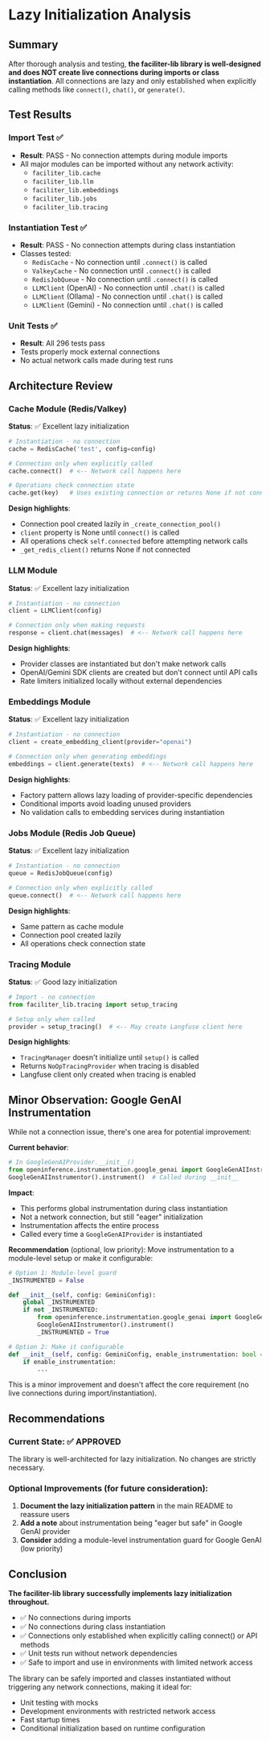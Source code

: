 # Lazy Initialization Analysis

## Summary

After thorough analysis and testing, **the faciliter-lib library is well-designed and does NOT create live connections during imports or class instantiation**. All connections are lazy and only established when explicitly calling methods like `connect()`, `chat()`, or `generate()`.

## Test Results

### Import Test ✅
- **Result**: PASS - No connection attempts during module imports
- All major modules can be imported without any network activity:
  - `faciliter_lib.cache`
  - `faciliter_lib.llm`
  - `faciliter_lib.embeddings`
  - `faciliter_lib.jobs`
  - `faciliter_lib.tracing`

### Instantiation Test ✅
- **Result**: PASS - No connection attempts during class instantiation
- Classes tested:
  - `RedisCache` - No connection until `.connect()` is called
  - `ValkeyCache` - No connection until `.connect()` is called
  - `RedisJobQueue` - No connection until `.connect()` is called
  - `LLMClient` (OpenAI) - No connection until `.chat()` is called
  - `LLMClient` (Ollama) - No connection until `.chat()` is called
  - `LLMClient` (Gemini) - No connection until `.chat()` is called

### Unit Tests ✅
- **Result**: All 296 tests pass
- Tests properly mock external connections
- No actual network calls made during test runs

## Architecture Review

### Cache Module (Redis/Valkey)
**Status**: ✅ Excellent lazy initialization

```python
# Instantiation - no connection
cache = RedisCache('test', config=config)

# Connection only when explicitly called
cache.connect()  # <-- Network call happens here

# Operations check connection state
cache.get(key)   # Uses existing connection or returns None if not connected
```

**Design highlights**:
- Connection pool created lazily in `_create_connection_pool()`
- `client` property is None until `connect()` is called
- All operations check `self.connected` before attempting network calls
- `_get_redis_client()` returns None if not connected

### LLM Module
**Status**: ✅ Excellent lazy initialization

```python
# Instantiation - no connection
client = LLMClient(config)

# Connection only when making requests
response = client.chat(messages)  # <-- Network call happens here
```

**Design highlights**:
- Provider classes are instantiated but don't make network calls
- OpenAI/Gemini SDK clients are created but don't connect until API calls
- Rate limiters initialized locally without external dependencies

### Embeddings Module
**Status**: ✅ Excellent lazy initialization

```python
# Instantiation - no connection
client = create_embedding_client(provider="openai")

# Connection only when generating embeddings
embeddings = client.generate(texts)  # <-- Network call happens here
```

**Design highlights**:
- Factory pattern allows lazy loading of provider-specific dependencies
- Conditional imports avoid loading unused providers
- No validation calls to embedding services during instantiation

### Jobs Module (Redis Job Queue)
**Status**: ✅ Excellent lazy initialization

```python
# Instantiation - no connection
queue = RedisJobQueue(config)

# Connection only when explicitly called
queue.connect()  # <-- Network call happens here
```

**Design highlights**:
- Same pattern as cache module
- Connection pool created lazily
- All operations check connection state

### Tracing Module
**Status**: ✅ Good lazy initialization

```python
# Import - no connection
from faciliter_lib.tracing import setup_tracing

# Setup only when called
provider = setup_tracing()  # <-- May create Langfuse client here
```

**Design highlights**:
- `TracingManager` doesn't initialize until `setup()` is called
- Returns `NoOpTracingProvider` when tracing is disabled
- Langfuse client only created when tracing is enabled

## Minor Observation: Google GenAI Instrumentation

While not a connection issue, there's one area for potential improvement:

**Current behavior**:
```python
# In GoogleGenAIProvider.__init__()
from openinference.instrumentation.google_genai import GoogleGenAIInstrumentor
GoogleGenAIInstrumentor().instrument()  # Called during __init__
```

**Impact**:
- This performs global instrumentation during class instantiation
- Not a network connection, but still "eager" initialization
- Instrumentation affects the entire process
- Called every time a `GoogleGenAIProvider` is instantiated

**Recommendation** (optional, low priority):
Move instrumentation to a module-level setup or make it configurable:

```python
# Option 1: Module-level guard
_INSTRUMENTED = False

def __init__(self, config: GeminiConfig):
    global _INSTRUMENTED
    if not _INSTRUMENTED:
        from openinference.instrumentation.google_genai import GoogleGenAIInstrumentor
        GoogleGenAIInstrumentor().instrument()
        _INSTRUMENTED = True

# Option 2: Make it configurable
def __init__(self, config: GeminiConfig, enable_instrumentation: bool = True):
    if enable_instrumentation:
        ...
```

This is a minor improvement and doesn't affect the core requirement (no live connections during import/instantiation).

## Recommendations

### Current State: ✅ APPROVED
The library is well-architected for lazy initialization. No changes are strictly necessary.

### Optional Improvements (for future consideration):

1. **Document the lazy initialization pattern** in the main README to reassure users
2. **Add a note** about instrumentation being "eager but safe" in Google GenAI provider
3. **Consider** adding a module-level instrumentation guard for Google GenAI (low priority)

## Conclusion

**The faciliter-lib library successfully implements lazy initialization throughout.**

- ✅ No connections during imports
- ✅ No connections during class instantiation  
- ✅ Connections only established when explicitly calling connect() or API methods
- ✅ Unit tests run without network dependencies
- ✅ Safe to import and use in environments with limited network access

The library can be safely imported and classes instantiated without triggering any network connections, making it ideal for:
- Unit testing with mocks
- Development environments with restricted network access
- Fast startup times
- Conditional initialization based on runtime configuration

